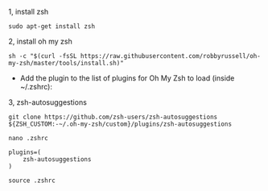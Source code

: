 1, install zsh
```
sudo apt-get install zsh
```
2, install oh my zsh
```
sh -c "$(curl -fsSL https://raw.githubusercontent.com/robbyrussell/oh-my-zsh/master/tools/install.sh)"
```
- Add the plugin to the list of plugins for Oh My Zsh to load (inside ~/.zshrc):

3, zsh-autosuggestions
```
git clone https://github.com/zsh-users/zsh-autosuggestions ${ZSH_CUSTOM:-~/.oh-my-zsh/custom}/plugins/zsh-autosuggestions
```
```
nano .zshrc
```
```
plugins=( 
    zsh-autosuggestions
)
```
```
source .zshrc
```
